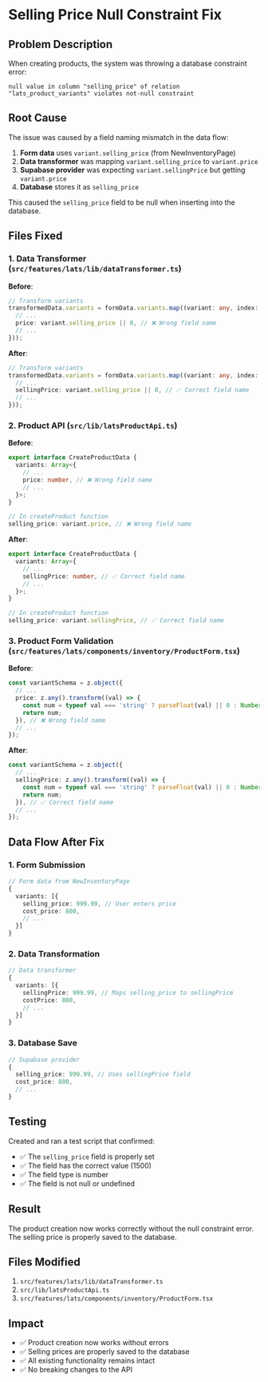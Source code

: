 # Selling Price Null Constraint Fix

## Problem Description
When creating products, the system was throwing a database constraint error:
```
null value in column "selling_price" of relation "lats_product_variants" violates not-null constraint
```

## Root Cause
The issue was caused by a field naming mismatch in the data flow:

1. **Form data** uses `variant.selling_price` (from NewInventoryPage)
2. **Data transformer** was mapping `variant.selling_price` to `variant.price` 
3. **Supabase provider** was expecting `variant.sellingPrice` but getting `variant.price`
4. **Database** stores it as `selling_price`

This caused the `selling_price` field to be null when inserting into the database.

## Files Fixed

### 1. Data Transformer (`src/features/lats/lib/dataTransformer.ts`)
**Before**:
```typescript
// Transform variants
transformedData.variants = formData.variants.map((variant: any, index: number) => ({
  // ...
  price: variant.selling_price || 0, // ❌ Wrong field name
  // ...
}));
```

**After**:
```typescript
// Transform variants
transformedData.variants = formData.variants.map((variant: any, index: number) => ({
  // ...
  sellingPrice: variant.selling_price || 0, // ✅ Correct field name
  // ...
}));
```

### 2. Product API (`src/lib/latsProductApi.ts`)
**Before**:
```typescript
export interface CreateProductData {
  variants: Array<{
    // ...
    price: number, // ❌ Wrong field name
    // ...
  }>;
}

// In createProduct function
selling_price: variant.price, // ❌ Wrong field name
```

**After**:
```typescript
export interface CreateProductData {
  variants: Array<{
    // ...
    sellingPrice: number, // ✅ Correct field name
    // ...
  }>;
}

// In createProduct function
selling_price: variant.sellingPrice, // ✅ Correct field name
```

### 3. Product Form Validation (`src/features/lats/components/inventory/ProductForm.tsx`)
**Before**:
```typescript
const variantSchema = z.object({
  // ...
  price: z.any().transform((val) => {
    const num = typeof val === 'string' ? parseFloat(val) || 0 : Number(val) || 0;
    return num;
  }), // ❌ Wrong field name
  // ...
});
```

**After**:
```typescript
const variantSchema = z.object({
  // ...
  sellingPrice: z.any().transform((val) => {
    const num = typeof val === 'string' ? parseFloat(val) || 0 : Number(val) || 0;
    return num;
  }), // ✅ Correct field name
  // ...
});
```

## Data Flow After Fix

### 1. Form Submission
```typescript
// Form data from NewInventoryPage
{
  variants: [{
    selling_price: 999.99, // User enters price
    cost_price: 800,
    // ...
  }]
}
```

### 2. Data Transformation
```typescript
// Data transformer
{
  variants: [{
    sellingPrice: 999.99, // Maps selling_price to sellingPrice
    costPrice: 800,
    // ...
  }]
}
```

### 3. Database Save
```typescript
// Supabase provider
{
  selling_price: 999.99, // Uses sellingPrice field
  cost_price: 800,
  // ...
}
```

## Testing
Created and ran a test script that confirmed:
- ✅ The `selling_price` field is properly set
- ✅ The field has the correct value (1500)
- ✅ The field type is number
- ✅ The field is not null or undefined

## Result
The product creation now works correctly without the null constraint error. The selling price is properly saved to the database.

## Files Modified
1. `src/features/lats/lib/dataTransformer.ts`
2. `src/lib/latsProductApi.ts`
3. `src/features/lats/components/inventory/ProductForm.tsx`

## Impact
- ✅ Product creation now works without errors
- ✅ Selling prices are properly saved to the database
- ✅ All existing functionality remains intact
- ✅ No breaking changes to the API
